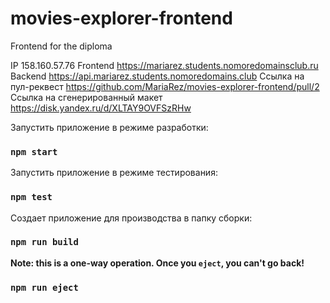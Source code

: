 # movies-explorer-frontend
Frontend for the diploma

IP 158.160.57.76
Frontend https://mariarez.students.nomoredomainsclub.ru 
Backend https://api.mariarez.students.nomoredomains.club
Ссылка на пул-реквест https://github.com/MariaRez/movies-explorer-frontend/pull/2
Ссылка на сгенерированный макет https://disk.yandex.ru/d/XLTAY9OVFSzRHw

Запустить приложение в режиме разработки:

### `npm start`

Запустить приложение в режиме тестирования:

### `npm test`

Создает приложение для производства в папку сборки:

### `npm run build`

**Note: this is a one-way operation. Once you `eject`, you can't go back!**

### `npm run eject`